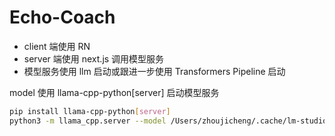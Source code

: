 # Echo-Coach

- client 端使用 RN
- server 端使用 next.js 调用模型服务
- 模型服务使用 llm 启动或跟进一步使用 Transformers Pipeline 启动

model
使用 llama-cpp-python[server] 启动模型服务
```bash
pip install llama-cpp-python[server]
python3 -m llama_cpp.server --model /Users/zhoujicheng/.cache/lm-studio/models/lmstudio-community/gemma-3-12b-it-GGUF/gemma-3-12b-it-Q3_K_L.gguf
```